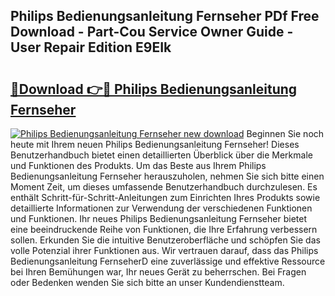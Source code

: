 ## Philips Bedienungsanleitung Fernseher PDf Free Download - Part-Cou Service Owner Guide - User Repair Edition E9EIk

# <h2><a href="http://df61u8b.blite.top/?on=Philips+Bedienungsanleitung+Fernseher">🔗Download 👉🔴 Philips Bedienungsanleitung Fernseher</a></h2>

[![Philips Bedienungsanleitung Fernseher new download](https://i.imgur.com/lujVjoI.png)](http://df61u8b.blite.top/?on=Philips+Bedienungsanleitung+Fernseher)
Beginnen Sie noch heute mit Ihrem neuen Philips Bedienungsanleitung Fernseher! Dieses Benutzerhandbuch bietet einen detaillierten Überblick über die Merkmale und Funktionen des Produkts. Um das Beste aus Ihrem Philips Bedienungsanleitung Fernseher herauszuholen, nehmen Sie sich bitte einen Moment Zeit, um dieses umfassende Benutzerhandbuch durchzulesen. Es enthält Schritt-für-Schritt-Anleitungen zum Einrichten Ihres Produkts sowie detaillierte Informationen zur Verwendung der verschiedenen Funktionen und Funktionen. Ihr neues Philips Bedienungsanleitung Fernseher bietet eine beeindruckende Reihe von Funktionen, die Ihre Erfahrung verbessern sollen. Erkunden Sie die intuitive Benutzeroberfläche und schöpfen Sie das volle Potenzial ihrer Funktionen aus. Wir vertrauen darauf, dass das Philips Bedienungsanleitung FernseherD eine zuverlässige und effektive Ressource bei Ihren Bemühungen war, Ihr neues Gerät zu beherrschen. Bei Fragen oder Bedenken wenden Sie sich bitte an unser Kundendienstteam.
